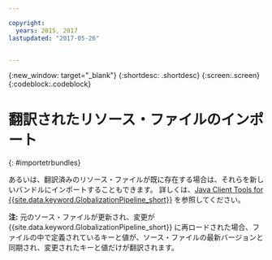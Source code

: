 ```yaml
---

copyright:
  years: 2015, 2017
lastupdated: "2017-05-26"


---
```


{:new_window: target="_blank"}
{:shortdesc: .shortdesc}
{:screen:.screen}
{:codeblock:.codeblock}

# 翻訳されたリソース・ファイルのインポート
{: #importetrbundles}

あるいは、翻訳済みのリソース・ファイルが既に存在する場合は、それらを新しいバンドルにインポートすることもできます。 詳しくは、[Java Client Tools for {{site.data.keyword.GlobalizationPipeline_short}}](https://github.com/IBM-Bluemix/gp-java-tools) を参照してください。

**注:** 元のソース・ファイルが更新され、変更が {{site.data.keyword.GlobalizationPipeline_short}} に再ロードされた場合、ファイルの中で定義されているキーと値が、ソース・ファイルの最新バージョンと同期され、変更されたキーと値だけが翻訳されます。
